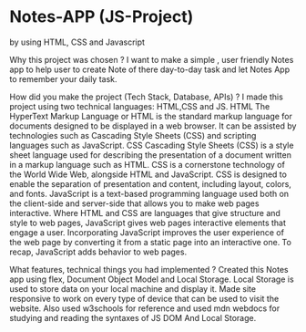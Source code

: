 # Notes-APP (JS-Project)
by using HTML, CSS and Javascript

Why this project was chosen ?
I want to make a simple , user friendly Notes app to help user to create Note of there day-to-day task and let Notes App to remember your daily task.

How did you make the project (Tech Stack, Database, APIs) ?
I made this project using two technical languages: HTML,CSS and JS. HTML The HyperText Markup Language or HTML is the standard markup language for documents designed to be displayed in a web browser. It can be assisted by technologies such as Cascading Style Sheets (CSS) and scripting languages such as JavaScript. CSS Cascading Style Sheets (CSS) is a style sheet language used for describing the presentation of a document written in a markup language such as HTML. CSS is a cornerstone technology of the World Wide Web, alongside HTML and JavaScript. CSS is designed to enable the separation of presentation and content, including layout, colors, and fonts. JavaScript is a text-based programming language used both on the client-side and server-side that allows you to make web pages interactive. Where HTML and CSS are languages that give structure and style to web pages, JavaScript gives web pages interactive elements that engage a user. Incorporating JavaScript improves the user experience of the web page by converting it from a static page into an interactive one. To recap, JavaScript adds behavior to web pages.

What features, technical things you had implemented ?
Created this Notes app using flex, Document Object Model and Local Storage. Local Storage is used to store data on your local machine and display it. Made site responsive to work on every type of device that can be used to visit the website. Also used w3schools for reference and used mdn webdocs for studying and reading the syntaxes of JS DOM And Local Storage.
